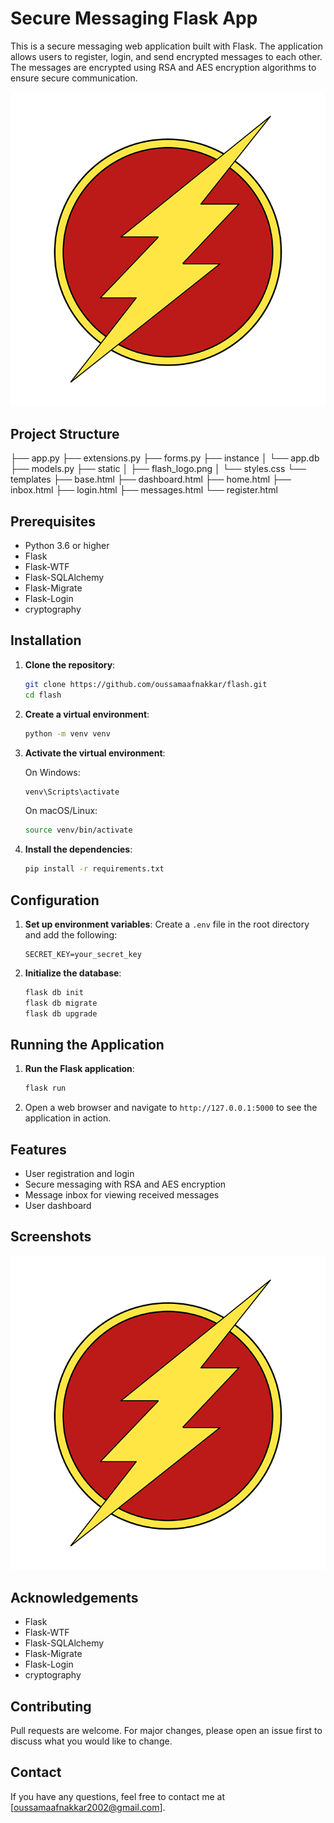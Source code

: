# Secure Messaging Flask App

This is a secure messaging web application built with Flask. The application allows users to register, login, and send encrypted messages to each other. The messages are encrypted using RSA and AES encryption algorithms to ensure secure communication.

![Main Page](static/flash_logo.png)

## Project Structure
├── app.py
├── extensions.py
├── forms.py
├── instance
│ └── app.db
├── models.py
├── static
│ ├── flash_logo.png
│ └── styles.css
└── templates
├── base.html
├── dashboard.html
├── home.html
├── inbox.html
├── login.html
├── messages.html
└── register.html

## Prerequisites

- Python 3.6 or higher
- Flask
- Flask-WTF
- Flask-SQLAlchemy
- Flask-Migrate
- Flask-Login
- cryptography

## Installation

1. **Clone the repository**:
    ```bash
    git clone https://github.com/oussamaafnakkar/flash.git
    cd flash
    ```

2. **Create a virtual environment**:
    ```bash
    python -m venv venv
    ```

3. **Activate the virtual environment**:

    On Windows:
    ```bash
    venv\Scripts\activate
    ```

    On macOS/Linux:
    ```bash
    source venv/bin/activate
    ```

4. **Install the dependencies**:
    ```bash
    pip install -r requirements.txt
    ```

## Configuration

1. **Set up environment variables**:
    Create a `.env` file in the root directory and add the following:
    ```plaintext
    SECRET_KEY=your_secret_key
    ```

2. **Initialize the database**:
    ```bash
    flask db init
    flask db migrate
    flask db upgrade
    ```

## Running the Application

1. **Run the Flask application**:
    ```bash
    flask run
    ```

2. Open a web browser and navigate to `http://127.0.0.1:5000` to see the application in action.

## Features

- User registration and login
- Secure messaging with RSA and AES encryption
- Message inbox for viewing received messages
- User dashboard

## Screenshots

![Main Page](static/flash_logo.png)

## Acknowledgements

- Flask
- Flask-WTF
- Flask-SQLAlchemy
- Flask-Migrate
- Flask-Login
- cryptography

## Contributing

Pull requests are welcome. For major changes, please open an issue first to discuss what you would like to change.

## Contact

If you have any questions, feel free to contact me at [oussamaafnakkar2002@gmail.com].
